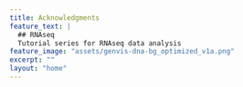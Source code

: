 ```yaml
---
title: Acknowledgments
feature_text: |
  ## RNAseq
  Tutorial series for RNAseq data analysis
feature_image: "assets/genvis-dna-bg_optimized_v1a.png"
excerpt: ""
layout: "home"
---
```

